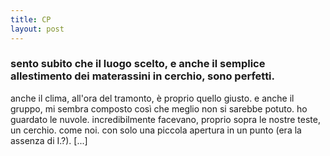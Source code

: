 ```yaml
---
title: CP
layout: post
---
```


### sento subito che il luogo scelto, e anche il semplice allestimento dei materassini in cerchio, sono perfetti. 
anche il clima, all'ora del tramonto, è proprio quello giusto. e anche il gruppo, mi sembra composto così  che meglio non si sarebbe potuto. 
ho guardato le nuvole. incredibilmente facevano, proprio sopra le nostre teste, un cerchio. come noi. con  solo una piccola apertura in un punto (era la assenza di I.?). 
[...]